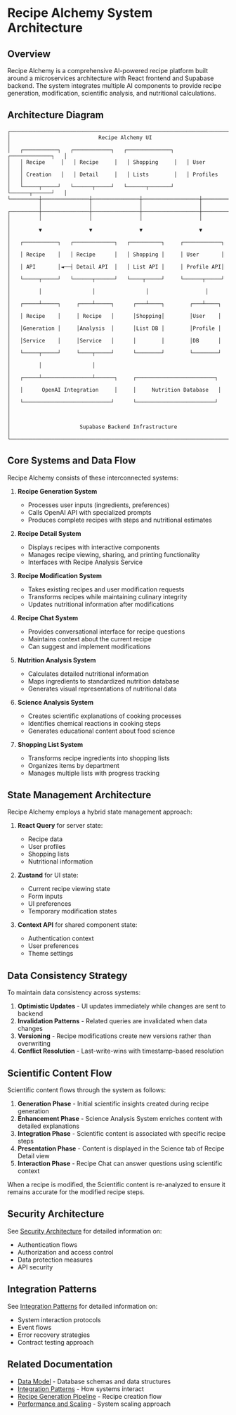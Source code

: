 
# Recipe Alchemy System Architecture

## Overview

Recipe Alchemy is a comprehensive AI-powered recipe platform built around a microservices architecture with React frontend and Supabase backend. The system integrates multiple AI components to provide recipe generation, modification, scientific analysis, and nutritional calculations.

## Architecture Diagram

```
┌─────────────────────────────────────────────────────────────────────────┐
│                            Recipe Alchemy UI                             │
│   ┌───────────┐   ┌────────────┐   ┌──────────────┐   ┌─────────────┐   │
│   │ Recipe     │   │ Recipe     │   │ Shopping     │   │ User        │   │
│   │ Creation   │   │ Detail     │   │ Lists        │   │ Profiles    │   │
│   └─────┬─────┘   └──────┬─────┘   └──────┬───────┘   └──────┬──────┘   │
└─────────┼───────────────┼───────────────┼──────────────────┼───────────┘
          │               │               │                  │
┌─────────┼───────────────┼───────────────┼──────────────────┼───────────┐
│         │               │               │                  │           │
│         ▼               ▼               ▼                  ▼           │
│   ┌───────────┐   ┌─────────────┐   ┌──────────┐     ┌────────────┐    │
│   │ Recipe    │   │ Recipe      │   │ Shopping │     │ User       │    │
│   │ API       │◄──┤ Detail API  │   │ List API │     │ Profile API│    │
│   └─────┬─────┘   └──────┬──────┘   └────┬─────┘     └──────┬─────┘    │
│         │                │                │                  │          │
│   ┌─────┴─────┐     ┌────┴─────┐      ┌───┴────┐        ┌───┴────┐     │
│   │ Recipe    │     │ Recipe   │      │Shopping│        │User    │     │
│   │Generation │     │Analysis  │      │List DB │        │Profile │     │
│   │Service    │     │Service   │      │        │        │DB      │     │
│   └─────┬─────┘     └────┬─────┘      └────────┘        └────────┘     │
│         │                │                                              │
│   ┌─────┴────────────────┴──────┐     ┌─────────────────────────┐      │
│   │      OpenAI Integration     │     │     Nutrition Database   │      │
│   └────────────────────────────┘      └─────────────────────────┘      │
│                                                                         │
│                      Supabase Backend Infrastructure                    │
└─────────────────────────────────────────────────────────────────────────┘
```

## Core Systems and Data Flow

Recipe Alchemy consists of these interconnected systems:

1. **Recipe Generation System**
   - Processes user inputs (ingredients, preferences)
   - Calls OpenAI API with specialized prompts
   - Produces complete recipes with steps and nutritional estimates

2. **Recipe Detail System**
   - Displays recipes with interactive components
   - Manages recipe viewing, sharing, and printing functionality
   - Interfaces with Recipe Analysis Service

3. **Recipe Modification System**
   - Takes existing recipes and user modification requests
   - Transforms recipes while maintaining culinary integrity
   - Updates nutritional information after modifications

4. **Recipe Chat System**
   - Provides conversational interface for recipe questions
   - Maintains context about the current recipe
   - Can suggest and implement modifications

5. **Nutrition Analysis System**
   - Calculates detailed nutritional information
   - Maps ingredients to standardized nutrition database
   - Generates visual representations of nutritional data

6. **Science Analysis System**
   - Creates scientific explanations of cooking processes
   - Identifies chemical reactions in cooking steps
   - Generates educational content about food science

7. **Shopping List System**
   - Transforms recipe ingredients into shopping lists
   - Organizes items by department
   - Manages multiple lists with progress tracking

## State Management Architecture

Recipe Alchemy employs a hybrid state management approach:

1. **React Query** for server state:
   - Recipe data
   - User profiles
   - Shopping lists
   - Nutritional information

2. **Zustand** for UI state:
   - Current recipe viewing state
   - Form inputs
   - UI preferences
   - Temporary modification states

3. **Context API** for shared component state:
   - Authentication context
   - User preferences
   - Theme settings

## Data Consistency Strategy

To maintain data consistency across systems:

1. **Optimistic Updates** - UI updates immediately while changes are sent to backend
2. **Invalidation Patterns** - Related queries are invalidated when data changes
3. **Versioning** - Recipe modifications create new versions rather than overwriting
4. **Conflict Resolution** - Last-write-wins with timestamp-based resolution

## Scientific Content Flow

Scientific content flows through the system as follows:

1. **Generation Phase** - Initial scientific insights created during recipe generation
2. **Enhancement Phase** - Science Analysis System enriches content with detailed explanations
3. **Integration Phase** - Scientific content is associated with specific recipe steps
4. **Presentation Phase** - Content is displayed in the Science tab of Recipe Detail view
5. **Interaction Phase** - Recipe Chat can answer questions using scientific context

When a recipe is modified, the Scientific content is re-analyzed to ensure it remains accurate for the modified recipe steps.

## Security Architecture

See [Security Architecture](./security-architecture.md) for detailed information on:
- Authentication flows
- Authorization and access control
- Data protection measures
- API security

## Integration Patterns

See [Integration Patterns](./integration-patterns.md) for detailed information on:
- System interaction protocols
- Event flows
- Error recovery strategies
- Contract testing approach

## Related Documentation

- [Data Model](./data-model.md) - Database schemas and data structures
- [Integration Patterns](./integration-patterns.md) - How systems interact
- [Recipe Generation Pipeline](../systems/recipe-generation-pipeline.md) - Recipe creation flow
- [Performance and Scaling](../operations/performance-and-scaling.md) - System scaling approach

